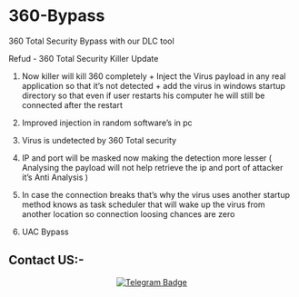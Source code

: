 # 360-Bypass
360 Total Security Bypass with our DLC tool 


Refud - 360 Total Security Killer Update 
1) Now killer will kill 360 completely + Inject the Virus payload in any real application so that it’s not detected + add the virus in windows startup directory so that even if user restarts his computer he will still be connected after the restart 

2) Improved injection in random software’s in pc 

3) Virus is undetected by 360 Total security 

4) IP and port will be masked now making the detection more lesser ( Analysing the payload will not help retrieve the ip and port of attacker it’s Anti Analysis  ) 

5) In case the connection breaks that’s why the virus uses another startup method knows as task scheduler that will wake up the virus from another location so connection loosing chances are zero 

6) UAC Bypass 

  ## Contact US:-
 <p align="center">
<a href="https://t.me/rat_dns">
    <img src="https://img.shields.io/badge/BUY-NOW-blue?style=for-the-badge&logo=telegram" alt="Telegram Badge"/>
  </a>
